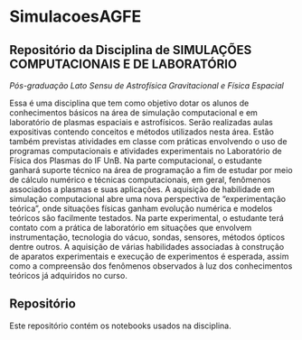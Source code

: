 # SimulacoesAGFE

## Repositório da Disciplina de **SIMULAÇÕES COMPUTACIONAIS E DE LABORATÓRIO** 
*Pós-graduação Lato Sensu de Astrofísica Gravitacional e Física Espacial*

Essa é uma disciplina que tem como objetivo dotar os alunos de conhecimentos básicos
na área de simulação computacional e em laboratório de plasmas espaciais e
astrofísicos. Serão realizadas aulas expositivas contendo conceitos e métodos utilizados
nesta área. Estão também previstas atividades em classe com práticas envolvendo o uso
de programas computacionais e atividades experimentais no Laboratório de Física dos
Plasmas do IF UnB.
Na parte computacional, o estudante ganhará suporte técnico na área de programação a
fim de estudar por meio de cálculo numérico e técnicas computacionais, em geral,
fenômenos associados a plasmas e suas aplicações. A aquisição de habilidade em
simulação computacional abre uma nova perspectiva de “experimentação teórica”, onde
situações físicas ganham evolução numérica e modelos teóricos são facilmente testados.
Na parte experimental, o estudante terá contato com a prática de laboratório em
situações que envolvem instrumentação, tecnologia do vácuo, sondas, sensores,
métodos ópticos dentre outros. A aquisição de várias habilidades associadas à
construção de aparatos experimentais e execução de experimentos é esperada, assim
como a compreensão dos fenômenos observados à luz dos conhecimentos teóricos já
adquiridos no curso.

## Repositório
Este repositório contém os notebooks usados na disciplina. 
